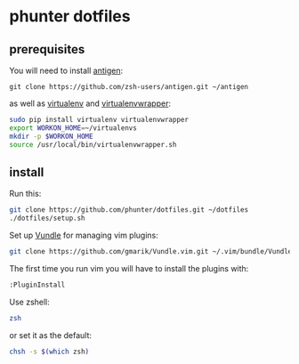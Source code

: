 # phunter dotfiles

## prerequisites

You will need to install [antigen](https://github.com/zsh-users/antigen):

```git clone https://github.com/zsh-users/antigen.git ~/antigen```

as well as [virtualenv](http://virtualenv.readthedocs.org/en/latest/) and 
[virtualenvwrapper](http://virtualenvwrapper.readthedocs.org/en/latest/):

```sh
sudo pip install virtualenv virtualenvwrapper
export WORKON_HOME=~/virtualenvs
mkdir -p $WORKON_HOME
source /usr/local/bin/virtualenvwrapper.sh
```

## install

Run this:

```sh
git clone https://github.com/phunter/dotfiles.git ~/dotfiles
./dotfiles/setup.sh
```

Set up [Vundle](https://github.com/gmarik/Vundle.vim) for managing
vim plugins:
```sh
git clone https://github.com/gmarik/Vundle.vim.git ~/.vim/bundle/Vundle.vim
```
The first time you run vim you will have to install the plugins with:
```sh
:PluginInstall
```

Use zshell:
```sh
zsh
```

or set it as the default:

```sh
chsh -s $(which zsh)
```
